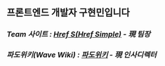 <h2> 프론트엔드 개발자 구현민입니다 </h2>

<p>
  <em>
    <h3>
      Team 사이트 : <a href="https://hrefs.co.kr">Href S(Href Simple)</a> - 現 팀장
    </h3>
  </em>
  <em>
    <h3>
      파도위키(Wave Wiki) : <a href="https://hrefs.co.kr/wavewiki">파도위키</a> - 現 인사디렉터
    </h3>
  </em>
  </p>
      

<!--
**waterduck12/waterduck12** is a ✨ _special_ ✨ repository because its `README.md` (this file) appears on your GitHub profile.

Here are some ideas to get you started:

- 🔭 I’m currently working on ...
- 🌱 I’m currently learning ...
- 👯 I’m looking to collaborate on ...
- 🤔 I’m looking for help with ...
- 💬 Ask me about ...
- 📫 How to reach me: ...
- 😄 Pronouns: ...
- ⚡ Fun fact: ...
-->
